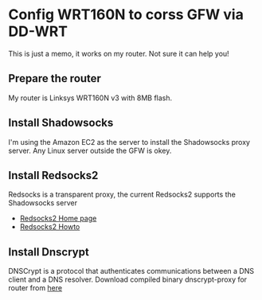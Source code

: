 # Config WRT160N to corss GFW via DD-WRT

This is just a memo, it works on my router. Not sure it can help you!

## Prepare the router
My router is Linksys WRT160N v3 with 8MB flash.

## Install Shadowsocks
I'm using the Amazon EC2 as the server to install the Shadowsocks proxy server.
Any Linux server outside the GFW is okey.

## Install Redsocks2
Redsocks is a transparent proxy, the current Redsocks2 supports the Shadowsocks server
- [Redsocks2 Home page](https://github.com/semigodking/redsocks)
- [Redsocks2 Howto](https://github.com/semigodking/redsocks/wiki/REDSOCKS2%E4%BD%BF%E7%94%A8%E8%AF%B4%E6%98%8E)

## Install Dnscrypt
DNSCrypt is a protocol that authenticates communications between a DNS client and a DNS resolver. 
Download compiled binary dnscrypt-proxy for router from [here](http://files.lancethepants.com/)
